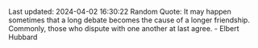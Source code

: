 Last updated: 2024-04-02 16:30:22
Random Quote: It may happen sometimes that a long debate becomes the cause of a longer friendship. Commonly, those who dispute with one another at last agree. - Elbert Hubbard